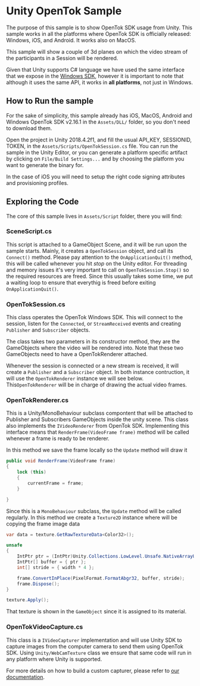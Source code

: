 Unity OpenTok Sample
================================

The purpose of this sample is to show OpenTok SDK usage from Unity. This sample works in all the platforms where OpenTok SDK is officially released: Windows, iOS, and Android. It works also on MacOS.

This sample will show a couple of 3d planes on which the video stream of the participants in a Session will be rendered.

Given that Unity supports C# language we have used the same interface that we expose in the [Windows SDK](https://tokbox.com/developer/sdks/windows/reference/), however it is important to note that although it uses the same API, it works in **all platforms**, not just in Windows.

How to Run the sample
-------------------------

For the sake of simplicity, this sample already has iOS, MacOS, Android and Windows OpenTok SDK v2.16.1 in the `Assets/DLL/` folder, so you don't need to download them.

Open the project in Unity 2018.4.2f1, and fill the usual API_KEY, SESSIONID, TOKEN, in the `Assets/Scripts/OpenTokSession.cs` file.
You can run the sample in the Unity Editor, or you can generate a platform specific artifact by clicking on `File/Build Settings...` and by choosing the platform you want to generate the binary for.

In the case of iOS you will need to setup the right code signing attributes and provisioning profiles.

Exploring the Code
-----------------------

The core of this sample lives in `Assets/Script` folder, there you will find:

### SceneScript.cs

This script is attached to a GameObject Scene, and it will be run upon the sample starts. Mainly, it creates a `OpenTokSession` object, and call its `Connect()` method. Please pay attention to the `OnApplicationQuit()` method, this will be called whenever you hit _stop_ on the Unity editor. For threading and memory issues it's very important to call on `OpenTokSession.Stop()` so the required resources are freed. Since this usually takes some time, we put a waiting loop to ensure that everythig is freed before exiting `OnApplicationQuit()`.

### OpenTokSession.cs

This class operates the OpenTok Windows SDK. This will connect to the session, listen for the `Connected`, or `StreamReceived` events and creating `Publisher` and `Subscriber` objects.

The class takes two parameters in its constructor method, they are the GameObjects where the video will be rendered into. Note that these two GameObjects need to have a OpenTokRenderer attached.

Whenever the session is connected or a new stream is received, it will create a `Publisher` and a `Subscriber` object. In both instance contruction, it will use the `OpenTokRenderer` instance we will see below. This`OpenTokRenderer` will be in charge of drawing the actual video frames.

### OpenTokRenderer.cs

This is a Unity/MonoBehaviour subclass compontent that will be attached to Publisher and Subscribers GameObjects inside the unity scene. This class also implements the `IVideoRenderer` from OpenTok SDK. Implementing this interface means that `RenderFrame(VideoFrame frame)` method will be called whenever a frame is ready to be renderer.

In this method we save the frame locally so the `Update` method will draw it

```csharp
public void RenderFrame(VideoFrame frame)
{
    lock (this)
    {
        currentFrame = frame;
    }

}
```

Since this is a `MonoBehaviour` subclass, the `Update` method will be called regularly. In this method we create a `Texture2D` instance where will be copying the frame image data

```csharp
var data = texture.GetRawTextureData<Color32>();

unsafe
{
    IntPtr ptr = (IntPtr)Unity.Collections.LowLevel.Unsafe.NativeArrayUnsafeUtility.GetUnsafePtr<Color32>(data);
    IntPtr[] buffer = { ptr };
    int[] stride = { width * 4 };

    frame.ConvertInPlace(PixelFormat.FormatAbgr32, buffer, stride);
    frame.Dispose();
}

texture.Apply();
```

That texture is shown in the `GameObject` since it is assigned to its material.

### OpenTokVideoCapture.cs

This class is a `IVideoCapturer` implementation and will use Unity SDK to capture images from the computer camera to send them using OpenTok SDK. Using `Unity/WebCamTexture` class we ensure that same code will run in any platform where Unity is supported.

For more details on how to build a custom capturer, please refer to [our documentation](https://tokbox.com/developer/sdks/windows/reference/interface_open_tok_1_1_i_video_capturer.html).
